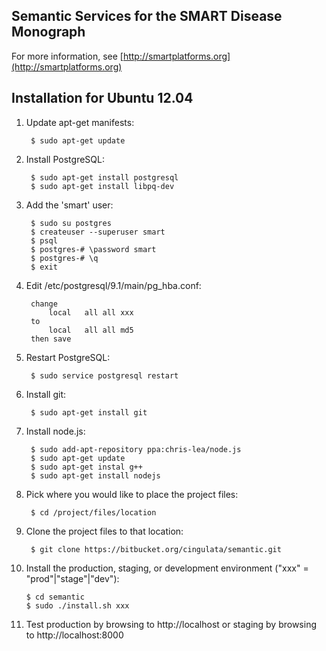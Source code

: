 Semantic Services for the SMART Disease Monograph
-------------------------------------------------

For more information, see [http://smartplatforms.org](http://smartplatforms.org)

Installation for Ubuntu 12.04
-----------------------------

1. Update apt-get manifests:

        $ sudo apt-get update

2. Install PostgreSQL:

        $ sudo apt-get install postgresql
        $ sudo apt-get install libpq-dev

3. Add the 'smart' user:

        $ sudo su postgres
        $ createuser --superuser smart
        $ psql
        $ postgres-# \password smart
        $ postgres-# \q
        $ exit

4. Edit /etc/postgresql/9.1/main/pg_hba.conf:

        change
            local	all	all	xxx
        to
            local	all	all	md5
        then save

5. Restart PostgreSQL:

        $ sudo service postgresql restart

6. Install git:

        $ sudo apt-get install git

7. Install node.js:

        $ sudo add-apt-repository ppa:chris-lea/node.js
        $ sudo apt-get update
        $ sudo apt-get instal g++
        $ sudo apt-get install nodejs

8. Pick where you would like to place the project files:

        $ cd /project/files/location

9. Clone the project files to that location:

        $ git clone https://bitbucket.org/cingulata/semantic.git

10. Install the production, staging, or development environment ("xxx" = "prod"|"stage"|"dev"):

        $ cd semantic
        $ sudo ./install.sh xxx

11. Test production by browsing to http://localhost or staging by browsing to http://localhost:8000
